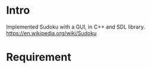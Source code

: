 # Intro
Implemented Sudoku with a GUI, in C++ and SDL library.
https://en.wikipedia.org/wiki/Sudoku

# Requirement

